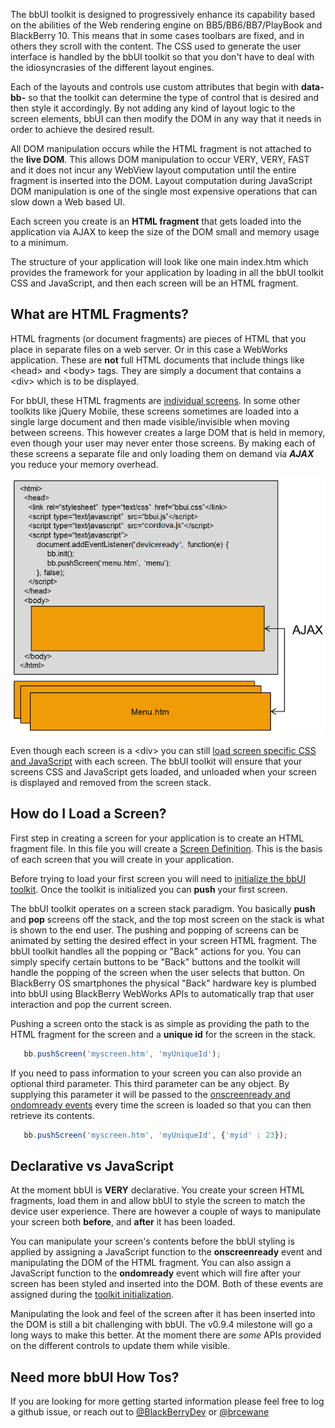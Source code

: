 The bbUI toolkit is designed to progressively enhance its capability based on the abilities of the Web rendering engine 
on BB5/BB6/BB7/PlayBook and BlackBerry 10.  This means that in some cases toolbars are fixed, and in others they scroll with the content.  The CSS used to generate the user interface is handled by the bbUI toolkit so that you don't have to deal with the idiosyncrasies of the different layout engines.

Each of the layouts and controls use custom attributes that begin with **data-bb-** so that the toolkit can determine the type of control that is desired and then style it accordingly.  By not adding any kind of layout logic to the screen elements, bbUI can then modify the DOM in any way that it needs in order to achieve the desired result.

All DOM manipulation occurs while the HTML fragment is not attached to the **live DOM**.  This allows DOM manipulation to occur VERY, VERY, FAST and it does not incur any WebView layout computation until the entire fragment is inserted into the DOM.  Layout computation during JavaScript DOM manipulation is one of the single most expensive operations that can slow down a Web based UI.

Each screen you create is an **HTML fragment** that gets loaded into the application via AJAX to keep the size of the DOM small and memory usage to a minimum.

The structure of your application will look like one main index.htm which provides the framework for your application by loading in all the bbUI toolkit CSS and JavaScript, and then each screen will be an HTML fragment.

## What are HTML Fragments?
HTML fragments (or document fragments) are pieces of HTML that you place in separate files on a web server.  Or in this case a WebWorks application.  These are **not** full HTML documents that include things like &lt;head&gt; and &lt;body&gt; tags.  They are simply a document that contains a &lt;div&gt; which is to be displayed.

For bbUI, these HTML fragments are [individual screens](https://github.com/blackberry/bbUI.js/wiki/Screens).  In some other toolkits like jQuery Mobile, these screens sometimes are loaded into a single large document and then made visible/invisible when moving between screens.  This however creates a large DOM that is held in memory, even though your user may never enter those screens. By making each of these screens a separate file and only loading them on demand via _**AJAX**_ you reduce your memory overhead.

![Diagram](images/diagram.png) 

Even though each screen is a &lt;div&gt; you can still [load screen specific CSS and JavaScript](https://github.com/blackberry/bbUI.js/wiki/Screen-Specific-CSS-and-JavaScript) with each screen.  The bbUI toolkit will ensure that your screens CSS and JavaScript gets loaded, and unloaded when your screen is displayed and removed from the screen stack.

## How do I Load a Screen?
First step in creating a screen for your application is to create an HTML fragment file.  In this file you will create a [Screen Definition]((https://github.com/blackberry/bbUI.js/wiki/Screens)).  This is the basis of each screen that you will create in your application.

Before trying to load your first screen you will need to [initialize the bbUI toolkit](https://github.com/blackberry/bbUI.js/wiki/Toolkit-Initialization). Once the toolkit is initialized you can **push** your first screen.

The bbUI toolkit operates on a screen stack paradigm. You basically **push** and **pop** screens off the stack, and the top most screen on the stack is what is shown to the end user.  The pushing and popping of screens can be animated by setting the desired effect in your screen HTML fragment.  The bbUI toolkit handles all the popping or "Back" actions for you.  You can simply specify certain buttons to be "Back" buttons and the toolkit will handle the popping of the screen when the user selects that button.  On BlackBerry OS smartphones the physical "Back" hardware key is plumbed into bbUI using BlackBerry WebWorks APIs to automatically trap that user interaction and pop the current screen.  

Pushing a screen onto the stack is as simple as providing the path to the HTML fragment for the screen and a **unique id** for the screen in the stack.

```javascript
   bb.pushScreen('myscreen.htm', 'myUniqueId');

```

If you need to pass information to your screen you can also provide an optional third parameter.  This third parameter can be any object.  By supplying this parameter it will be passed to the [onscreenready and ondomready events](Toolkit-Initialization) every time the screen is loaded so that you can then retrieve its contents.

```javascript
   bb.pushScreen('myscreen.htm', 'myUniqueId', {'myid' : 23});

```

## Declarative vs JavaScript
At the moment bbUI is **VERY** declarative.  You create your screen HTML fragments, load them in and allow bbUI to style the screen to match the device user experience.  There are however a couple of ways to manipulate your screen both **before**, and **after** it has been loaded.

You can manipulate your screen's contents before the bbUI styling is applied by assigning a JavaScript function to the **onscreenready** event and manipulating the DOM of the HTML fragment.  You can also assign a JavaScript function to the **ondomready** event which will fire after your screen has been styled and inserted into the DOM. Both of these events are assigned during the [toolkit initialization](https://github.com/blackberry/bbUI.js/wiki/Toolkit-Initialization).

Manipulating the look and feel of the screen after it has been inserted into the DOM is still a bit challenging with bbUI.  The v0.9.4 milestone will go a long ways to make this better.  At the moment there are _some_ APIs provided on the different controls to update them while visible. 

## Need more bbUI How Tos?
If you are looking for more getting started information please feel free to log a github issue, or reach out to [@BlackBerryDev](https://twitter.com/BlackBerryDev) or [@brcewane](https://twitter.com/brcewane)